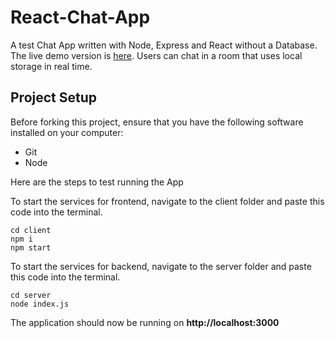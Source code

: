 # React-Chat-App

A test Chat App written with Node, Express and React without a Database. The live demo version is [here](https://theboobroom.netlify.app/). Users can chat in a room that uses local storage in real time. 

## Project Setup

Before forking this project, ensure that you have the following software installed on your computer:

- Git
- Node

Here are the steps to test running the App

To start the services for frontend, navigate to the client folder and paste this code into the terminal.

```
cd client
npm i
npm start
```

To start the services for backend, navigate to the server folder and paste this code into the terminal.

```
cd server
node index.js
```

The application should now be running on **http://localhost:3000**
